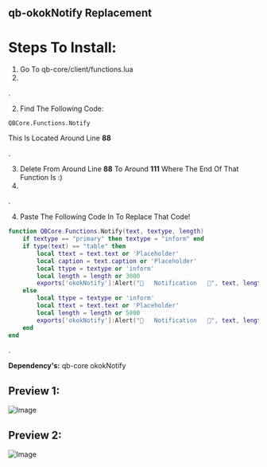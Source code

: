 ## qb-okokNotify Replacement 

# Steps To Install:


1. Go To qb-core/client/functions.lua
2. 
.


2. Find The Following Code:

``QBCore.Functions.Notify``

This Is Located Around Line **88**

.


3. Delete From Around Line **88** To Around **111** Where The End Of That Function Is :)
4. 
.


4. Paste The Following Code In To Replace That Code!

```lua
function QBCore.Functions.Notify(text, textype, length)
    if textype == "primary" then textype = "inform" end
    if type(text) == "table" then
        local ttext = text.text or 'Placeholder'
        local caption = text.caption or 'Placeholder'
        local ttype = textype or 'inform'
        local length = length or 3000
        exports['okokNotify']:Alert("🔔   Notification   🔔", text, length, "info")
    else
        local ttype = textype or 'inform'
        local ttext = text.text or 'Placeholder'
        local length = length or 5000
        exports['okokNotify']:Alert("🔔   Notification   🔔", text, length, "info")
    end
end
```

.

**Dependency's:**
qb-core
okokNotify


## Preview 1:

![Image](https://capy-cdn.xyz/cx4EIsugilYG.png)



## Preview 2:

![Image](https://capy-cdn.xyz/1QqLDwdQKY3n.png)
